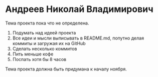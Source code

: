 # Андреев Николай Владимирович

Тема проекта пока что не определена.

1. Подумать над идеей проекта
2. Все идеи и мысли выписывать в README.md, попутно делая коммиты и загружая их на GitHub
3. Сделать несколько коммитов
4. Пить меньше кофе
5. Поспать хотя бы 8 часов

Тема проекта должна быть придумана к началу ноября.
